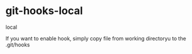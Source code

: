 # git-hooks-local
local

If you want to enable hook, simply copy file from working directoryu to the .git/hooks
